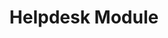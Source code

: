 ---
layout: module
title: Helpdesk Module

category: addon-module

module_name: Todo Module
module_path: todos
module_creator: ancient times,<br />potentially Cthulhu
module_devs: CaseySoftware, LLC
module_version: 0.8
module_source: https://github.com/web2project/modules-todos
module_download: https://github.com/web2project/modules-todos/archive/master.zip
---